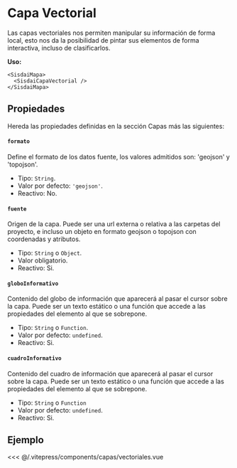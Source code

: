 <script setup>
import CapaVectorial from "./../.vitepress/ejemplos/CapaVectorial.vue";
</script>

# Capa Vectorial

Las capas vectoriales nos permiten manipular su información de forma local, esto nos da la posibilidad de pintar sus elementos de forma interactiva, incluso de clasificarlos.

**Uso:**

```html{2}
<SisdaiMapa>
  <SisdaiCapaVectorial />
</SisdaiMapa>
```

## Propiedades

Hereda las propiedades definidas en la sección Capas más las siguientes:

#### `formato`

Define el formato de los datos fuente, los valores admitidos son: 'geojson' y 'topojson'.

- Tipo: `String`.
- Valor por defecto: `'geojson'`.
- Reactivo: No.

#### `fuente`

Origen de la capa. Puede ser una url externa o relativa a las carpetas del proyecto, e incluso un objeto en formato geojson o topojson con coordenadas y atributos.

- Tipo: `String` o `Object`.
- Valor obligatorio.
- Reactivo: Si.

#### `globoInformativo`

Contenido del globo de información que aparecerá al pasar el cursor sobre la capa. Puede ser un texto estático o una función que accede a las propiedades del elemento al que se sobrepone.

- Tipo: `String` o `Function`.
- Valor por defecto: `undefined`.
- Reactivo: Si.

#### `cuadroInformativo`

Contenido del cuadro de información que aparecerá al pasar el cursor sobre la capa. Puede ser un texto estático o una función que accede a las propiedades del elemento al que se sobrepone.

- Tipo: `String` o `Function`
- Valor por defecto: `undefined`.
- Reactivo: Si.

## Ejemplo

<CapaVectorial />

<<< @/.vitepress/components/capas/vectoriales.vue

